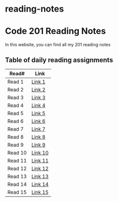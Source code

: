 # reading-notes

# Code 201 Reading Notes

In this website, you can find all my 201 reading notes

## Table of daily reading assignments

Read#  | Link
-----------|--------------
Read 1     | [Link 1](https://ahmadkheder.github.io/reading-notes/class01)
Read 2     | [Link 2](https://ahmadkheder.github.io/reading-notes/class02)
Read 3     | [Link 3](https://ahmadkheder.github.io/reading-notes/class03)
Read 4     | [Link 4](https://ahmadkheder.github.io/reading-notes/class04)
Read 5     | [Link 5](https://ahmadkheder.github.io/reading-notes/class05)
Read 6     | [Link 6](https://ahmadkheder.github.io/reading-notes/class06)
Read 7     | [Link 7](https://ahmadkheder.github.io/reading-notes/class07)
Read 8     | [Link 8](https://ahmadkheder.github.io/reading-notes/class08)
Read 9     | [Link 9]()
Read 10    | [Link 10]()
Read 11    | [Link 11]()
Read 12    | [Link 12]()
Read 13    | [Link 13]()
Read 14    | [Link 14]()
Read 15    | [Link 15]()
